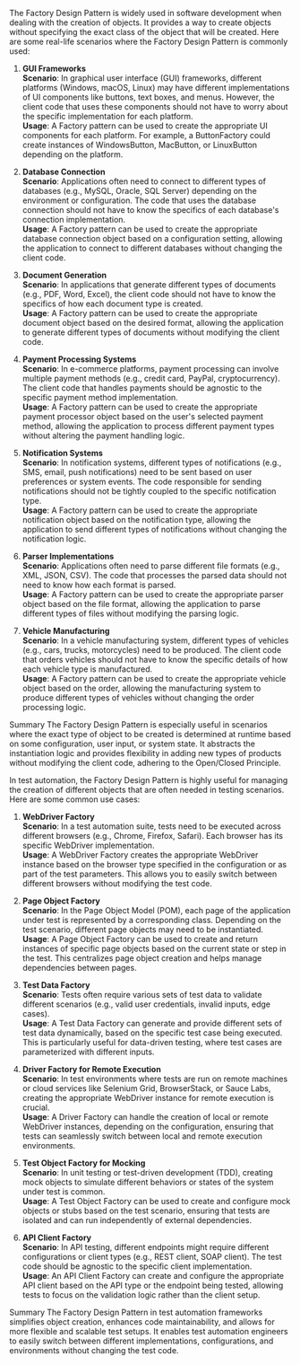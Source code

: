 The Factory Design Pattern is widely used in software development when dealing with the creation of objects. It provides a way to create objects without specifying the exact class of the object that will be created. Here are some real-life scenarios where the Factory Design Pattern is commonly used:

1. **GUI Frameworks**<br>
   **Scenario**: In graphical user interface (GUI) frameworks, different platforms (Windows, macOS, Linux) may have different implementations of UI components like buttons, text boxes, and menus. However, the client code that uses these components should not have to worry about the specific implementation for each platform.<br>
   **Usage**: A Factory pattern can be used to create the appropriate UI components for each platform. For example, a ButtonFactory could create instances of WindowsButton, MacButton, or LinuxButton depending on the platform.<br>

2. **Database Connection**<br>
   **Scenario**: Applications often need to connect to different types of databases (e.g., MySQL, Oracle, SQL Server) depending on the environment or configuration. The code that uses the database connection should not have to know the specifics of each database's connection implementation.<br>
   **Usage**: A Factory pattern can be used to create the appropriate database connection object based on a configuration setting, allowing the application to connect to different databases without changing the client code.<br>

3. **Document Generation**<br>
   **Scenario**: In applications that generate different types of documents (e.g., PDF, Word, Excel), the client code should not have to know the specifics of how each document type is created.<br>
   **Usage**: A Factory pattern can be used to create the appropriate document object based on the desired format, allowing the application to generate different types of documents without modifying the client code.<br>

4. **Payment Processing Systems**<br>
   **Scenario**: In e-commerce platforms, payment processing can involve multiple payment methods (e.g., credit card, PayPal, cryptocurrency). The client code that handles payments should be agnostic to the specific payment method implementation.<br>
   **Usage**: A Factory pattern can be used to create the appropriate payment processor object based on the user's selected payment method, allowing the application to process different payment types without altering the payment handling logic.<br>

5. **Notification Systems**<br>
   **Scenario**: In notification systems, different types of notifications (e.g., SMS, email, push notifications) need to be sent based on user preferences or system events. The code responsible for sending notifications should not be tightly coupled to the specific notification type.<br>
   **Usage**: A Factory pattern can be used to create the appropriate notification object based on the notification type, allowing the application to send different types of notifications without changing the notification logic.<br>

6. **Parser Implementations**<br>
   **Scenario**: Applications often need to parse different file formats (e.g., XML, JSON, CSV). The code that processes the parsed data should not need to know how each format is parsed.<br>
   **Usage**: A Factory pattern can be used to create the appropriate parser object based on the file format, allowing the application to parse different types of files without modifying the parsing logic.<br>

7. **Vehicle Manufacturing**<br>
   **Scenario**: In a vehicle manufacturing system, different types of vehicles (e.g., cars, trucks, motorcycles) need to be produced. The client code that orders vehicles should not have to know the specific details of how each vehicle type is manufactured.<br>
   **Usage**: A Factory pattern can be used to create the appropriate vehicle object based on the order, allowing the manufacturing system to produce different types of vehicles without changing the order processing logic.<br>

Summary
The Factory Design Pattern is especially useful in scenarios where the exact type of object to be created is determined at runtime based on some configuration, user input, or system state. It abstracts the instantiation logic and provides flexibility in adding new types of products without modifying the client code, adhering to the Open/Closed Principle.


In test automation, the Factory Design Pattern is highly useful for managing the creation of different objects that are often needed in testing scenarios. Here are some common use cases:

1. **WebDriver Factory**<br>
   **Scenario**: In a test automation suite, tests need to be executed across different browsers (e.g., Chrome, Firefox, Safari). Each browser has its specific WebDriver implementation.<br>
   **Usage**: A WebDriver Factory creates the appropriate WebDriver instance based on the browser type specified in the configuration or as part of the test parameters. This allows you to easily switch between different browsers without modifying the test code.<br>

2. **Page Object Factory**<br>
   **Scenario**: In the Page Object Model (POM), each page of the application under test is represented by a corresponding class. Depending on the test scenario, different page objects may need to be instantiated.<br>
   **Usage**: A Page Object Factory can be used to create and return instances of specific page objects based on the current state or step in the test. This centralizes page object creation and helps manage dependencies between pages.<br>

3. **Test Data Factory**<br>
   **Scenario**: Tests often require various sets of test data to validate different scenarios (e.g., valid user credentials, invalid inputs, edge cases).<br>
   **Usage**: A Test Data Factory can generate and provide different sets of test data dynamically, based on the specific test case being executed. This is particularly useful for data-driven testing, where test cases are parameterized with different inputs.<br>

4. **Driver Factory for Remote Execution**<br>
   **Scenario**: In test environments where tests are run on remote machines or cloud services like Selenium Grid, BrowserStack, or Sauce Labs, creating the appropriate WebDriver instance for remote execution is crucial.<br>
   **Usage**: A Driver Factory can handle the creation of local or remote WebDriver instances, depending on the configuration, ensuring that tests can seamlessly switch between local and remote execution environments.<br>

5. **Test Object Factory for Mocking**<br>
   **Scenario**: In unit testing or test-driven development (TDD), creating mock objects to simulate different behaviors or states of the system under test is common.<br>
   **Usage**: A Test Object Factory can be used to create and configure mock objects or stubs based on the test scenario, ensuring that tests are isolated and can run independently of external dependencies.<br>

6. **API Client Factory**<br>
   **Scenario**: In API testing, different endpoints might require different configurations or client types (e.g., REST client, SOAP client). The test code should be agnostic to the specific client implementation.<br>
   **Usage**: An API Client Factory can create and configure the appropriate API client based on the API type or the endpoint being tested, allowing tests to focus on the validation logic rather than the client setup.<br>

Summary
The Factory Design Pattern in test automation frameworks simplifies object creation, enhances code maintainability, and allows for more flexible and scalable test setups. It enables test automation engineers to easily switch between different implementations, configurations, and environments without changing the test code.
